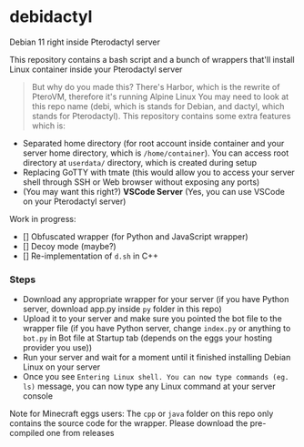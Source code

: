 # debidactyl
Debian 11 right inside Pterodactyl server

This repository contains a bash script and a bunch of wrappers that'll install Linux container inside your Pterodactyl server

> But why do you made this? There's Harbor, which is the rewrite of PteroVM, therefore it's running Alpine Linux
You may need to look at this repo name (debi, which is stands for Debian, and dactyl, which stands for Pterodactyl). This repository contains some extra features which is:
- Separated home directory (for root account inside container and your server home directory, which is `/home/container`). You can access root directory at `userdata/` directory, which is created during setup
- Replacing GoTTY with tmate (this would allow you to access your server shell through SSH or Web browser without exposing any ports)
- (You may want this right?) **VSCode Server** (Yes, you can use VSCode on your Pterodactyl server)

Work in progress:
- [] Obfuscated wrapper (for Python and JavaScript wrapper)
- [] Decoy mode (maybe?)
- [] Re-implementation of `d.sh` in C++

### Steps
- Download any appropriate wrapper for your server (if you have Python server, download app.py inside `py` folder in this repo)
- Upload it to your server and make sure you pointed the bot file to the wrapper file (if you have Python server, change `index.py` or anything to `bot.py` in Bot file at Startup tab (depends on the eggs your hosting provider you use))
- Run your server and wait for a moment until it finished installing Debian Linux on your server
- Once you see `Entering Linux shell. You can now type commands (eg. ls)` message, you can now type any Linux command at your server console

Note for Minecraft eggs users: The `cpp` or `java` folder on this repo only contains the source code for the wrapper. Please download the pre-compiled one from releases